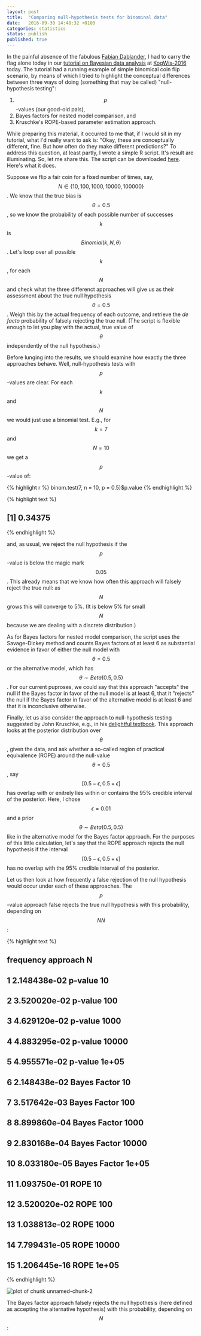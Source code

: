 ```yaml
---		
layout: post		
title:  "Comparing null-hypothesis tests for binominal data"		
date:   2016-09-30 14:48:32 +0100		
categories: statistics		
status: publish
published: true
---
```

 
<script src="https://cdn.mathjax.org/mathjax/latest/MathJax.js?config=TeX-AMS-MML_HTMLorMML" type="text/javascript"></script>
 
In the painful absence of the fabulous [Fabian Dablander](https://twitter.com/fdabl), I had to carry the flag alone today in our [tutorial on Bayesian data analysis](http://michael-franke.github.io/KogWis2016_bda_tutorial/index.html) at [KogWis-2016](http://kogwis2016.spatial-cognition.de) today. The tutorial had a running example of simple binomical coin flip scenario, by means of which I tried to highlight the conceptual differences between three ways of doing (something that may be called) "null-hypothesis testing":
 
1. $$p$$-values (our good-old pals),
2. Bayes factors for nested model comparison, and
3. Kruschke's ROPE-based parameter estimation approach.
 
While preparing this material, it occurred to me that, if I would sit in my tutorial, what I'd really want to ask is: "Okay, these are conceptually different, fine. But how often do they make different predictions?" To address this question, at least partly, I wrote a simple R script. It's result are illuminating. So, let me share this. The script can be downloaded [here](http://michael-franke.github.io/KogWis2016_bda_tutorial/compare_binomial.R). Here's what it does.
 
Suppose we flip a fair coin for a fixed number of times, say, $$N \in \{ 10, 100, 1000, 10000, 100000 \}$$. We know that the true bias is $$\theta = 0.5$$, so we know the probability of each possible number of successes $$k$$ is $$Binomial(k,N,\theta)$$. Let's loop over all possible $$k$$, for each $$N$$ and check what the three differenct approaches will give us as their assessment about the true null hypothesis $$\theta = 0.5$$. Weigh this by the actual frequency of each outcome, and retrieve the *de facto* probability of falsely rejecting the true null. (The script is flexible enough to let you play with the actual, true value of $$\theta$$ independently of the null hypothesis.)
 
Before lunging into the results, we should examine how exactly the three approaches behave. Well, null-hypothesis tests with $$p$$-values are clear. For each $$k$$ and $$N$$ we would just use a binomial test. E.g., for $$k = 7$$ and $$N=10$$ we get a $$p$$-value of:
 

{% highlight r %}
binom.test(7, n = 10, p = 0.5)$p.value
{% endhighlight %}



{% highlight text %}
## [1] 0.34375
{% endhighlight %}
 
and, as usual, we reject the null hypothesis if the $$p$$-value is below the magic mark $$0.05$$. This already means that we know how often this approach will falsely reject the true null: as $$N$$ grows this will converge to 5%. (It is below 5% for small $$N$$ because we are dealing with a discrete distribution.)
 
As for Bayes factors for nested model comparison, the script uses the Savage-Dickey method and counts Bayes factors of at least 6 as substantial evidence in favor of either the null model with $$\theta = 0.5$$ or the alternative model, which has $$\theta \sim Beta(0.5, 0.5)$$. For our current puproses, we could say that this approach "accepts" the null if the Bayes factor in favor of the null model is at least 6, that it "rejects" the null if the Bayes factor in favor of the alternative model is at least 6 and that it is inconclusive otherwise.
 
Finally, let us also consider the approach to null-hypothesis testing suggested by John Kruschke, e.g., in his [delightful textbook](http://www.indiana.edu/~kruschke/DoingBayesianDataAnalysis/). This approach looks at the posterior distribution over $$\theta$$, given the data, and ask whether a so-called region of practical equivalence (ROPE) around the null-value $$\theta = 0.5$$, say $$[0.5 - \epsilon, 0.5+\epsilon]$$ has overlap with or enitrely lies within or contains the 95% credible interval of the posterior. Here, I chose $$\epsilon = 0.01$$ and a prior $$\theta \sim Beta(0.5,0.5)$$ like in the alternative model for the Bayes factor approach. For the purposes of this little calculation, let's say that the ROPE approach rejects the null hypothesis if the interval $$[0.5 - \epsilon, 0.5+\epsilon]$$ has no overlap with the 95% credible interval of the posterior.
 
Let us then look at how frequently a false rejection of the null hypothesis would occur under each of these approaches. The $$p$$-value approach false rejects the true null hypothesis with this probability, depending on $$NN$$:
 

{% highlight text %}
##       frequency     approach     N
## 1  2.148438e-02      p-value    10
## 2  3.520020e-02      p-value   100
## 3  4.629120e-02      p-value  1000
## 4  4.883295e-02      p-value 10000
## 5  4.955571e-02      p-value 1e+05
## 6  2.148438e-02 Bayes Factor    10
## 7  3.517642e-03 Bayes Factor   100
## 8  8.899860e-04 Bayes Factor  1000
## 9  2.830168e-04 Bayes Factor 10000
## 10 8.033180e-05 Bayes Factor 1e+05
## 11 1.093750e-01         ROPE    10
## 12 3.520020e-02         ROPE   100
## 13 1.038813e-02         ROPE  1000
## 14 7.799431e-05         ROPE 10000
## 15 1.206445e-16         ROPE 1e+05
{% endhighlight %}

![plot of chunk unnamed-chunk-2](/mfpics/unnamed-chunk-2-1.png)
 
 
The Bayes factor approach falsely rejects the null hypothesis (here defined as accepting the alternative hypothesis) with this probability, depending on $$N$$:
 
 
 
 

